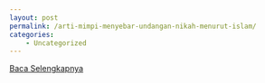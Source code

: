 ```yaml
---
layout: post
permalink: /arti-mimpi-menyebar-undangan-nikah-menurut-islam/
categories:
    - Uncategorized
---
```


[Baca Selengkapnya](/01)